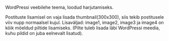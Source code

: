 WordPressi veebilehe teema, loodud harjutamiseks.

Postituste lisamisel on vaja lisada thumbnail(300x300), siis tekib postitusele viiv nupp normaalsel kujul.
Lisaväljad: image1, image2, image3 ja image4 on kõik mõeldud piltide lisamiseks. (Pilte tuleb lisada läbi WordPressi meedia, kuhu pildid on juba eelnevalt lisatud).
